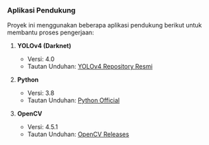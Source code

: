 ### Aplikasi Pendukung
Proyek ini menggunakan beberapa aplikasi pendukung berikut untuk membantu proses pengerjaan:

1. **YOLOv4 (Darknet)**
   - Versi: 4.0
   - Tautan Unduhan: [YOLOv4 Repository Resmi](https://github.com/AlexeyAB/darknet)

2. **Python**
   - Versi: 3.8
   - Tautan Unduhan: [Python Official](https://www.python.org/downloads/)

3. **OpenCV**
   - Versi: 4.5.1
   - Tautan Unduhan: [OpenCV Releases](https://opencv.org/releases/)
